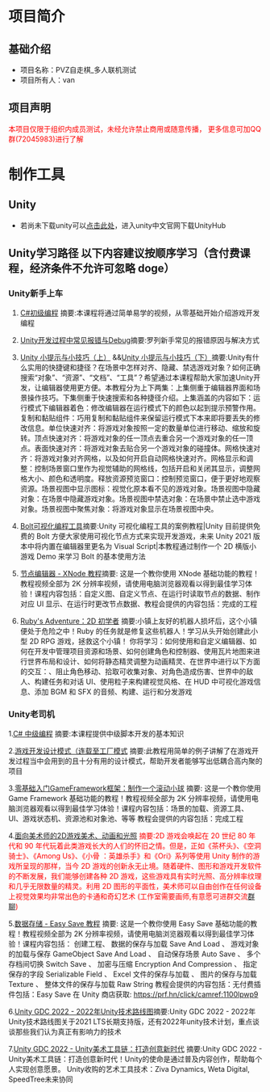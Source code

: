 #  项目简介
## 基础介绍
- 项目名称：PVZ自走棋_多人联机测试
- 项目所有人：van
## 项目声明
<font color="red">本项目仅限于组织内成员测试，未经允许禁止商用或随意传播，
更多信息可加QQ群(72045983)进行了解</font>

# 制作工具
## Unity
- 若尚未下载unity可以[点击此处](https://unity.cn/)，进入unity中文官网下载UnityHub

## Unity学习路径   以下内容建议按顺序学习（含付费课程，经济条件不允许可忽略 doge）

### Unity新手上车
1. [C#初级编程](https://learn.u3d.cn/tutorial/beginner-gameplay-scripting) 摘要:本课程将通过简单易学的视频，从零基础开始介绍游戏开发编程
 
2. [Unity开发过程中常见报错与Debug](https://learn.u3d.cn/tutorial/unity-errors-debug)摘要:罗列新手常见的报错原因与解决方式
    
3. [Unity 小提示与小技巧（上）](https://learn.u3d.cn/tutorial/unity-xiao-ti-shi-yu-xiao-ji-qiao-shang)    &&[Unity 小提示与小技巧（下）](https://learn.u3d.cn/tutorial/unity-xiao-ti-shi-yu-xiao-ji-qiao-xia)摘要:Unity有什么实用的快捷键和捷径？在场景中怎样对齐、隐藏、禁选游戏对象？如何正确搜索“对象”、“资源”、“文档”、“工具”？希望通过本课程帮助大家加速Unity开发，让编辑器使用更方便。本教程分为上下两集：上集侧重于编辑器界面和场景操作技巧。下集侧重于快速搜索和各种捷径介绍。上集涵盖的内容如下：运行模式下编辑器着色：修改编辑器在运行模式下的颜色以起到提示预警作用。复制和黏贴组件：巧用复制和黏贴组件来保留运行模式下本来即将要丢失的修改信息。单位快速对齐：将游戏对象按照一定的数量单位进行移动、缩放和旋转。顶点快速对齐：将游戏对象的任一顶点去重合另一个游戏对象的任一顶点。表面快速对齐：将游戏对象去贴合另一个游戏对象的碰撞体。网格快速对齐：将游戏对象对齐网格，以及如何开启自动网格快速对齐。网格显示和调整：控制场景窗口里作为视觉辅助的网格线，包括开启和关闭其显示，调整网格大小、颜色和透明度。释放资源预览窗口：控制预览窗口，便于更好地观察资源。场景视图中显示图标：视觉化原本看不见的游戏对象。场景视图中隐藏对象：在场景中隐藏游戏对象。场景视图中禁选对象：在场景中禁止选中游戏对象。场景视图中聚焦对象：将游戏对象显示在场景视图中央。
  
4. [Bolt可视化编程工具](https://learn.u3d.cn/tutorial/bolt-mstudio)摘要:Unity 可视化编程工具的案例教程|Unity 目前提供免费的 Bolt 方便大家使用可视化节点方式来实现开发游戏，未来 Unity 2021 版本中将内置在编辑器里更名为 Visual Script|本教程通过制作一个 2D 横版小游戏 Demo 来学习 Bolt 的基本使用方法
 
5. [节点编辑器 - XNode 教程](https://learn.u3d.cn/tutorial/xnode_gbe)摘要: 这是一个教你使用 XNode 基础功能的教程！教程视频全部为 2K 分辨率视频，请使用电脑浏览器观看以得到最佳学习体验！课程内容包括：自定义图、自定义节点、在运行时读取节点的数据、制作对应 UI 显示、在运行时更改节点数据、教程会提供的内容包括：完成的工程
    
6. [Ruby's Adventure：2D 初学者](https://learn.u3d.cn/tutorial/unity-ruby-adventure) 摘要:小镇上友好的机器人损坏后，这个小镇便处于危险之中！Ruby 的任务就是修复这些机器人！学习从头开始创建此小型 2D RPG 游戏，拯救这个小镇！ 你将学习：如何使用和自定义编辑器、如何在开发中管理项目资源和场景、如何创建角色和控制器、使用瓦片地图来进行世界布局和设计、如何将静态精灵调整为动画精灵、在世界中进行以下方面的交互：、阻止角色移动、拾取可收集对象、对角色造成伤害、世界中的敌人、构建任务和对话 UI、使用粒子来构建视觉风格、在 HUD 中可视化游戏信息、添加 BGM 和 SFX 的音频、构建、运行和分发游戏
     

### Unity老司机
1.[C# 中级编程](https://learn.u3d.cn/tutorial/intermediate-gameplay-scripting) 摘要:本课程提供中级脚本开发的基本知识

2.[游戏开发设计模式（连载至工厂模式](https://learn.u3d.cn/tutorial/game-design-pattern-jizhi) 摘要:此教程用简单的例子讲解了在游戏开发过程当中会用到的且十分有用的设计模式，帮助开发者能够写出低耦合高内聚的项目

3.[零基础入门GameFramework框架：制作一个滚动小球](https://learn.u3d.cn/tutorial/game-framework-rolling-ball-gbe) 摘要:  这是一个教你使用 Game Framework 基础功能的教程！教程视频全部为 2K 分辨率视频，请使用电脑浏览器观看以得到最佳学习体验！课程内容包括：场景的加载、资源工具、UI、游戏状态机、资源池和对象池、等等
教程会提供的内容包括：完成工程

4.[面向美术师的2D游戏美术、动画和光照](https://learn.u3d.cn/tutorial/2d-game-art-animation-lighting-for-artists) <font color="red">摘要:2D 游戏会唤起在 20 世纪 80 年代和 90 年代玩着此类游戏长大的人们的怀旧之情。但是，正如《茶杯头》、《空洞骑士》、《Among Us》、《小骨 ：英雄杀手》和《Ori》系列等使用 Unity 制作的游戏所呈现的那样，当今 2D 游戏的创新永无止境。随着硬件、图形和游戏开发软件的不断发展，我们能够创建各种 2D 游戏，这些游戏具有实时光照、高分辨率纹理和几乎无限数量的精灵。利用 2D 图形的平面性，美术师可以自由创作在任何设备上视觉效果均非常出色的卡通和奇幻艺术 (工作室需要画师,有意愿可进群交流[群聊](##项目声明)) </font>

5.[数据存储 - Easy Save 教程](https://learn.u3d.cn/tutorial/easy-save) 摘要:  这是一个教你使用 Easy Save 基础功能的教程！教程视频全部为 2K 分辨率视频，请使用电脑浏览器观看以得到最佳学习体验！课程内容包括： 创建工程、  数据的保存与加载 Save And Load 、 游戏对象的加载与保存 GameObject Save And Load 、 自动保存场景 Auto Save 、 多个存档间切换 Switch Save 、 加密与压缩 Encryption And Compression 、 指定保存的字段 Serializable Field 、 Excel 文件的保存与加载 、 图片的保存与加载 Texture  、 整体文件的保存与加载 Raw String    教程会提供的内容包括：无付费插件包括：Easy Save 在 Unity 商店获取:  https://prf.hn/click/camref:1100lpwp9

6.[Unity GDC 2022 - 2022年Unity技术路线图](https://learn.u3d.cn/tutorial/unity-gdc-2022-roadmap-2022)摘要:Unity GDC 2022 - 2022年Unity技术路线图关于2021 LTS长期支持版，还有2022年unity技术计划，重点谈谈那些我们认为真正有影响力的技术

7.[Unity GDC 2022 - Unity美术工具链：打造创意新时代](https://learn.u3d.cn/tutorial/unity-gdc-2022-artist-tools) 摘要:Unity GDC 2022 - Unity美术工具链：打造创意新时代！Unity的使命是通过普及内容创作，帮助每个人实现创意愿景。 Unity收购的艺术工具技术：Ziva Dynamics, Weta Digital, SpeedTree未来协同






